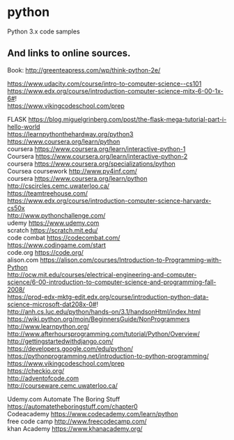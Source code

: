 # python
Python 3.x code samples
## And links to online sources.

Book: http://greenteapress.com/wp/think-python-2e/  

https://www.udacity.com/course/intro-to-computer-science--cs101  
https://www.edx.org/course/introduction-computer-science-mitx-6-00-1x-6#!  
https://www.vikingcodeschool.com/prep  
  
FLASK https://blog.miguelgrinberg.com/post/the-flask-mega-tutorial-part-i-hello-world  
https://learnpythonthehardway.org/python3  
https://www.coursera.org/learn/python  
coursera https://www.coursera.org/learn/interactive-python-1  
Coursera https://www.coursera.org/learn/interactive-python-2  
coursera https://www.coursera.org/specializations/python  
Coursea coursework  http://www.py4inf.com/  
coursera https://www.coursera.org/learn/python  
http://cscircles.cemc.uwaterloo.ca/  
https://teamtreehouse.com/  
https://www.edx.org/course/introduction-computer-science-harvardx-cs50x  
http://www.pythonchallenge.com/  
udemy https://www.udemy.com  
scratch https://scratch.mit.edu/  
code combat https://codecombat.com/  
https://www.codingame.com/start  
code.org https://code.org/  
alison.com https://alison.com/courses/Introduction-to-Programming-with-Python  
http://ocw.mit.edu/courses/electrical-engineering-and-computer-science/6-00-introduction-to-computer-science-and-programming-fall-2008/  
https://prod-edx-mktg-edit.edx.org/course/introduction-python-data-science-microsoft-dat208x-0#!  
http://anh.cs.luc.edu/python/hands-on/3.1/handsonHtml/index.html  
https://wiki.python.org/moin/BeginnersGuide/NonProgrammers  
http://www.learnpython.org/  
http://www.afterhoursprogramming.com/tutorial/Python/Overview/  
http://gettingstartedwithdjango.com/  
https://developers.google.com/edu/python/  
https://pythonprogramming.net/introduction-to-python-programming/  
https://www.vikingcodeschool.com/prep  
https://checkio.org/  
http://adventofcode.com  
http://courseware.cemc.uwaterloo.ca/  
  
  
Udemy.com Automate The Boring Stuff https://automatetheboringstuff.com/chapter0  
Codeacademy https://www.codecademy.com/learn/python  
free code camp http://www.freecodecamp.com/  
khan Academy https://www.khanacademy.org/  
